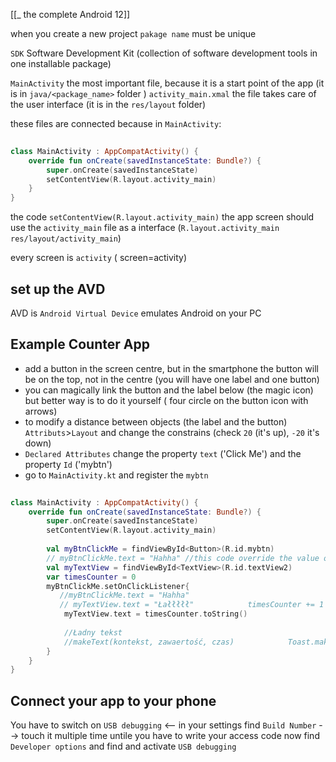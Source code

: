 

[[_ the complete Android 12]]

when you create a new project `pakage name`  must be unique

`SDK` Software Development Kit (collection of software development tools in one installable package)

`MainActivity` the most important file, because it is a start point of the app (it is in `java/<package_name>` folder )
`activity_main.xmal` the file takes care of  the user interface (it is in the `res/layout` folder) 

these files are connected because in `MainActivity`:
```kotlin
  
class MainActivity : AppCompatActivity() {  
    override fun onCreate(savedInstanceState: Bundle?) {  
        super.onCreate(savedInstanceState)  
        setContentView(R.layout.activity_main)  
    }  
}
```

the code `setContentView(R.layout.activity_main)` the app screen should use the `activity_main` file as a interface (`R.layout.activity_main` `res/layout/activity_main`)

every screen is `activity` ( screen=activity)


## set up the AVD
AVD is `Android Virtual Device` emulates Android on your PC


## Example Counter App
- add a button in the screen centre, but in the smartphone the button will be on the top, not in the centre (you will have one label and one button)
- you can magically link the button and the label below (the magic icon) but better way is to do it yourself ( four circle on the button icon with arrows)
- to modify a distance between objects (the label and the button) `Attributs`>`Layout` and change the constrains (check `20` (it's up), `-20` it's down)
- `Declared Attributes` change the property `text` ('Click Me') and the property `Id` ('mybtn')
- go to `MainActivity.kt` and register the `mybtn`
```kotlin
  
class MainActivity : AppCompatActivity() {  
    override fun onCreate(savedInstanceState: Bundle?) {  
        super.onCreate(savedInstanceState)  
        setContentView(R.layout.activity_main)  
  
        val myBtnClickMe = findViewById<Button>(R.id.mybtn)  
        // myBtnClickMe.text = "Hahha" //this code override the value of text attribute  
        val myTextView = findViewById<TextView>(R.id.textView2)  
        var timesCounter = 0  
        myBtnClickMe.setOnClickListener{  
           //myBtnClickMe.text = "Hahha"  
           // myTextView.text = "Łałłłłł"            timesCounter += 1  
            myTextView.text = timesCounter.toString()  
  
            //Ładny tekst  
            //makeText(kontekst, zawaertość, czas)            Toast.makeText(this, "Fajny toast jestemn", Toast.LENGTH_LONG).show()  
        }  
    }  
}
```


## Connect your app to your phone

You have to switch on `USB debugging` <-- in your settings find `Build Number` --> touch it multiple time untile you have to write your access code 
now find `Developer options` and find and activate `USB debugging`




